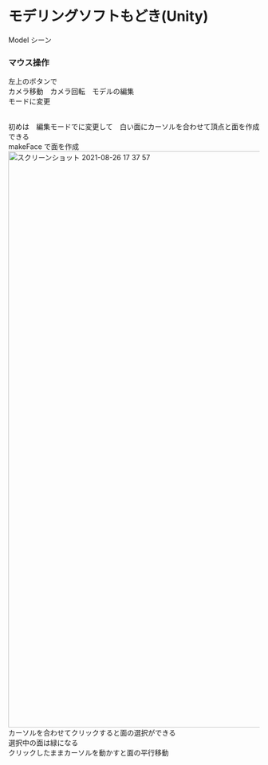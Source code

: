 # モデリングソフトもどき(Unity)
Model シーン

### マウス操作
左上のボタンで　<br>
  カメラ移動　カメラ回転　モデルの編集 <br>
  モードに変更 <br> <br>
  
  初めは　編集モードでに変更して　白い面にカーソルを合わせて頂点と面を作成できる <br>
  makeFace で面を作成 <br>
  <img width="1157" alt="スクリーンショット 2021-08-26 17 37 57" src="https://user-images.githubusercontent.com/43666946/130930632-198b2af6-6e64-41b3-b3fa-03571c9d17e1.png">
  カーソルを合わせてクリックすると面の選択ができる　　<br>
  選択中の面は緑になる　　<br>
  クリックしたままカーソルを動かすと面の平行移動
